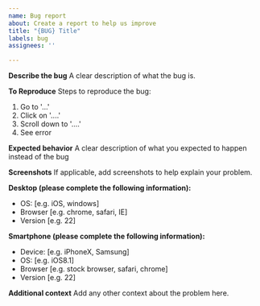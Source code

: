 ```yaml
---
name: Bug report
about: Create a report to help us improve
title: "{BUG} Title"
labels: bug
assignees: ''

---
```


**Describe the bug**
A clear description of what the bug is.

**To Reproduce**
Steps to reproduce the bug:
1. Go to '...'
2. Click on '....'
3. Scroll down to '....'
4. See error

**Expected behavior**
A clear description of what you expected to happen instead of the bug

**Screenshots**
If applicable, add screenshots to help explain your problem.

**Desktop (please complete the following information):**
 - OS: [e.g. iOS, windows]
 - Browser [e.g. chrome, safari, IE]
 - Version [e.g. 22]

**Smartphone (please complete the following information):**
 - Device: [e.g. iPhoneX, Samsung]
 - OS: [e.g. iOS8.1]
 - Browser [e.g. stock browser, safari, chrome]
 - Version [e.g. 22]

**Additional context**
Add any other context about the problem here.

